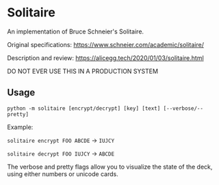 # Solitaire

An implementation of Bruce Schneier's Solitaire.

Original specifications: https://www.schneier.com/academic/solitaire/

Description and review: https://alicegg.tech/2020/01/03/solitaire.html

DO NOT EVER USE THIS IN A PRODUCTION SYSTEM

## Usage

`python -m solitaire [encrypt/decrypt] [key] [text] [--verbose/--pretty]`

Example:

`solitaire encrypt FOO ABCDE` -> `IUJCY`

`solitaire decrypt FOO IUJCY` -> `ABCDE`

The verbose and pretty flags allow you to visualize the state of the deck, using either numbers or unicode cards.
